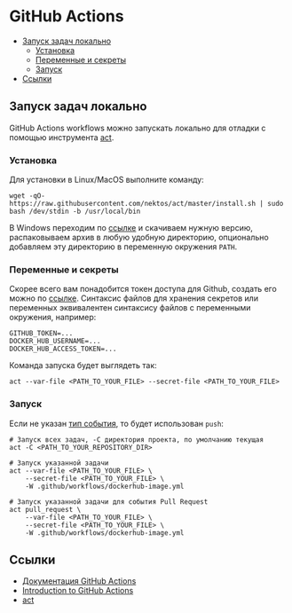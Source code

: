 # GitHub Actions

- [Запуск задач локально](#запуск-задач-локально)
  - [Установка](#установка)
  - [Переменные и секреты](#переменные-и-секреты)
  - [Запуск](#запуск)
- [Ссылки](#ссылки)

## Запуск задач локально

GitHub Actions workflows можно запускать локально для отладки с помощью инструмента [act](https://nektosact.com/introduction.html).

### Установка

Для установки в Linux/MacOS выполните команду:

```shell
wget -qO- https://raw.githubusercontent.com/nektos/act/master/install.sh | sudo bash /dev/stdin -b /usr/local/bin
```

В Windows переходим по [ссылке](https://github.com/nektos/act/releases/latest) и скачиваем нужную версию, распаковываем архив в любую удобную директорию,
опционально добавляем эту директорию в переменную окружения `PATH`.

### Переменные и секреты

Скорее всего вам понадобится токен доступа для Github, создать его можно по [ссылке](https://github.com/settings/tokens).
Синтаксис файлов для хранения секретов или переменных эквивалентен синтаксису файлов с переменными окружения, например:

```
GITHUB_TOKEN=...
DOCKER_HUB_USERNAME=...
DOCKER_HUB_ACCESS_TOKEN=...
```

Команда запуска будет выглядеть так:

```shell
act --var-file <PATH_TO_YOUR_FILE> --secret-file <PATH_TO_YOUR_FILE>
```

### Запуск

Если не указан [тип события](https://docs.github.com/en/actions/writing-workflows/choosing-when-your-workflow-runs/events-that-trigger-workflows),
то будет использован `push`:

```shell
# Запуск всех задач, -C директория проекта, по умолчанию текущая 
act -C <PATH_TO_YOUR_REPOSITORY_DIR>

# Запуск указанной задачи
act --var-file <PATH_TO_YOUR_FILE> \
    --secret-file <PATH_TO_YOUR_FILE> \
    -W .github/workflows/dockerhub-image.yml

# Запуск указанной задачи для события Pull Request
act pull_request \
    --var-file <PATH_TO_YOUR_FILE> \
    --secret-file <PATH_TO_YOUR_FILE> \
    -W .github/workflows/dockerhub-image.yml
```

## Ссылки

* [Документация GitHub Actions](https://docs.github.com/ru/actions)
* [Introduction to GitHub Actions](https://docs.docker.com/build/ci/github-actions/)
* [act](https://nektosact.com/introduction.html)
